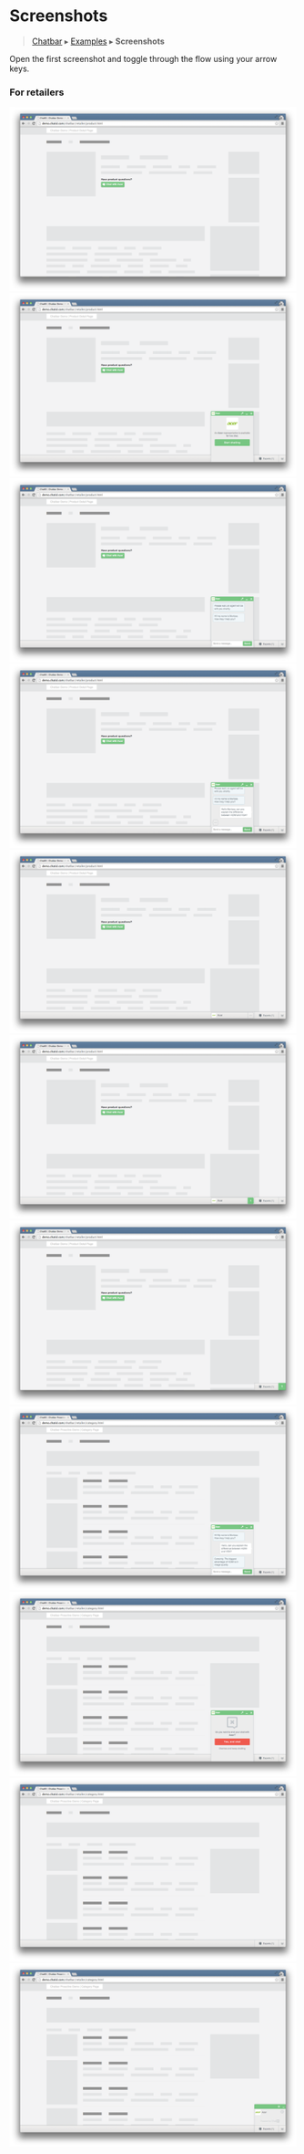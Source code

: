 Screenshots
===========

> [Chatbar](index.md) ▸ [Examples](index.md#Examples) ▸ **Screenshots**

Open the first screenshot and toggle through the flow using your arrow keys.

### For retailers

![](assets/screens/screen01.png "Call to action (CTA) displayed on product detail page (PDP)")
![](assets/screens/screen02.png "CTA clicked")
![](assets/screens/screen03.png "Chat initiated with Acer")
![](assets/screens/screen04.png "Agent typing notifications display")
![](assets/screens/screen05.png "Typing notifications display in minimized state")
![](assets/screens/screen06.png "Unread message notification displays")
![](assets/screens/screen07.png "Collapse entire bar, message notification persists")
![](assets/screens/screen08.png "Chatbar persists from page to page, click the notification to view the new message")
![](assets/screens/screen09.png "Click the X to end chat")
![](assets/screens/screen10.png "Confirm and close")
![](assets/screens/screen11.png "Chat history accessible from Experts List")

